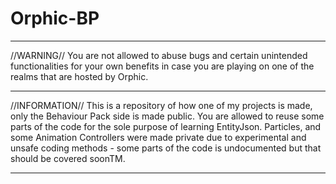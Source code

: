 # Orphic-BP
-------------------------------------------------------------------------------------------------------------------------------------------------------------------

//WARNING// You are not allowed to abuse bugs and certain unintended functionalities for your own benefits in case you are playing on one of the realms that
are hosted by Orphic.

-------------------------------------------------------------------------------------------------------------------------------------------------------------------

//INFORMATION// This is a repository of how one of my projects is made, only the Behaviour Pack side is made public. You are allowed to reuse some parts of the code for the sole
purpose of learning EntityJson.
Particles, and some Animation Controllers were made private due to experimental and unsafe coding methods - some parts of the code is undocumented but that 
should be covered soonTM.

-------------------------------------------------------------------------------------------------------------------------------------------------------------------
